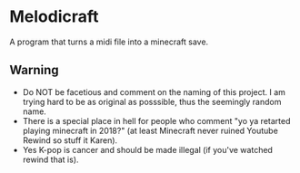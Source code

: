 # Melodicraft
A program that turns a midi file into a minecraft save.

## Warning
- Do NOT be facetious and comment on the naming of this project. I am trying hard to be as original as posssible, thus the seemingly random name.
- There is a special place in hell for people who comment "yo ya retarted playing minecraft in 2018?" (at least Minecraft never ruined Youtube Rewind so stuff it Karen).
- Yes K-pop is cancer and should be made illegal (if you've watched rewind that is).